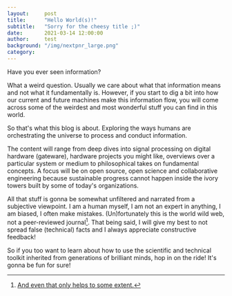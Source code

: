 ```yaml
---
layout:     post
title:      "Hello World(s)!"
subtitle:   "Sorry for the cheesy title ;)"
date:       2021-03-14 12:00:00
author:     test
background: "/img/nextpnr_large.png"
category:
---
```


Have you ever seen information?
<!-- What is it anyways? What can we do with it? -->
<!-- Questions asked by the utterly deranged!! -->
What a weird question. Usually we care about what that information means and not what it fundamentally is.
However, if you start to dig a bit into how our current and future machines make this information flow, you will come across some of the weirdest and most wonderful stuff you can find in this world.
<!-- Ofc there are other interesting things like life that also processes information in crazy ways! -->

So that's what this blog is about. Exploring the ways humans are orchestrating the universe to process and conduct information.

The content will range from deep dives into signal processing on digital hardware (gateware), hardware projects you might like, overviews over a particular system or medium to philosophical takes on fundamental concepts. A focus will be on open source, open science and collaborative engineering because sustainable progress cannot happen inside the ivory towers built by some of today's organizations.

All that stuff is gonna be somewhat unfiltered and narrated from a subjective viewpoint. I am a human myself, I am not an expert in anything, I am biased, I often make mistakes. (Un)fortunately this is the world wild web, not a peer-reviewed journal[^1]. That being said, I will give my best to not spread false (technical) facts and I always appreciate constructive feedback!

So if you too want to learn about how to use the scientific and technical toolkit inherited from generations of brilliant minds, hop in on the ride! It's gonna be fun for sure!


[^1]: [And even that only helps to some extent.](https://www.ncbi.nlm.nih.gov/pmc/articles/PMC1182327/)

<!--
Well, here is some: A cheesy blog post titled "Hello World(s)".

Wow, what a creative way to start a blog! Not really, but it's just too good of a line to not not use it.
Because


- CATCHEN!!!
- was kommt?
- welche art?
- open source stuff
- hype
- not for physicists and software engineers
- sometimes hardcore ecplicit engineering (signal processing) content
- sometimes rants about awesome topics

- DISCLAIMER I am human and wrong most of the time (just like much of the published research)
- this is the internet. no peer review process!
- i try to be responsible and not too misleading -->
